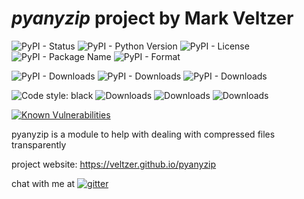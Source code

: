 
# *pyanyzip* project by Mark Veltzer

![PyPI - Status](https://img.shields.io/pypi/status/pyanyzip)
![PyPI - Python Version](https://img.shields.io/pypi/pyversions/pyanyzip)
![PyPI - License](https://img.shields.io/pypi/l/pyanyzip)
![PyPI - Package Name](https://img.shields.io/pypi/v/pyanyzip)
![PyPI - Format](https://img.shields.io/pypi/format/pyanyzip)

![PyPI - Downloads](https://img.shields.io/pypi/dd/pyanyzip)
![PyPI - Downloads](https://img.shields.io/pypi/dw/pyanyzip)
![PyPI - Downloads](https://img.shields.io/pypi/dm/pyanyzip)

![Code style: black](https://img.shields.io/badge/code%20style-black-000000.svg)
![Downloads](https://pepy.tech/badge/pyanyzip)
![Downloads](https://pepy.tech/badge/pyanyzip/month)
![Downloads](https://pepy.tech/badge/pyanyzip/week)

[![Known Vulnerabilities](https://snyk.io/test/github/veltzer/pyanyzip/badge.svg?targetFile=requirements.txt)](https://snyk.io/test/github/veltzer/pyanyzip?targetFile=requirements.txt)



pyanyzip is a module to help with dealing with compressed files transparently

project website: <https://veltzer.github.io/pyanyzip>

chat with me at [![gitter](https://badges.gitter.im/Join%20Chat.svg)](https://gitter.im/veltzer/mark.veltzer)


